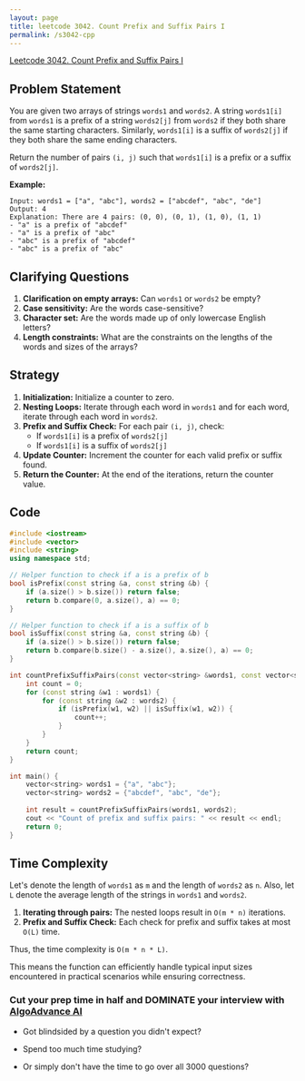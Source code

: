 ```yaml
---
layout: page
title: leetcode 3042. Count Prefix and Suffix Pairs I
permalink: /s3042-cpp
---
```

[Leetcode 3042. Count Prefix and Suffix Pairs I](https://algoadvance.github.io/algoadvance/l3042)
## Problem Statement
You are given two arrays of strings `words1` and `words2`. A string `words1[i]` from `words1` is a prefix of a string `words2[j]` from `words2` if they both share the same starting characters. Similarly, `words1[i]` is a suffix of `words2[j]` if they both share the same ending characters. 

Return the number of pairs `(i, j)` such that `words1[i]` is a prefix or a suffix of `words2[j]`.

**Example:**
```plaintext
Input: words1 = ["a", "abc"], words2 = ["abcdef", "abc", "de"]
Output: 4
Explanation: There are 4 pairs: (0, 0), (0, 1), (1, 0), (1, 1)
- "a" is a prefix of "abcdef"
- "a" is a prefix of "abc"
- "abc" is a prefix of "abcdef"
- "abc" is a prefix of "abc"
```

## Clarifying Questions
1. **Clarification on empty arrays:** Can `words1` or `words2` be empty?
2. **Case sensitivity:** Are the words case-sensitive?
3. **Character set:** Are the words made up of only lowercase English letters?
4. **Length constraints:** What are the constraints on the lengths of the words and sizes of the arrays?

## Strategy

1. **Initialization:** Initialize a counter to zero.
2. **Nesting Loops:** Iterate through each word in `words1` and for each word, iterate through each word in `words2`.
3. **Prefix and Suffix Check:** For each pair `(i, j)`, check:
   - If `words1[i]` is a prefix of `words2[j]`
   - If `words1[i]` is a suffix of `words2[j]`
4. **Update Counter:** Increment the counter for each valid prefix or suffix found.
5. **Return the Counter:** At the end of the iterations, return the counter value.

## Code
```cpp
#include <iostream>
#include <vector>
#include <string>
using namespace std;

// Helper function to check if a is a prefix of b
bool isPrefix(const string &a, const string &b) {
    if (a.size() > b.size()) return false;
    return b.compare(0, a.size(), a) == 0;
}

// Helper function to check if a is a suffix of b
bool isSuffix(const string &a, const string &b) {
    if (a.size() > b.size()) return false;
    return b.compare(b.size() - a.size(), a.size(), a) == 0;
}

int countPrefixSuffixPairs(const vector<string> &words1, const vector<string> &words2) {
    int count = 0;
    for (const string &w1 : words1) {
        for (const string &w2 : words2) {
            if (isPrefix(w1, w2) || isSuffix(w1, w2)) {
                count++;
            }
        }
    }
    return count;
}

int main() {
    vector<string> words1 = {"a", "abc"};
    vector<string> words2 = {"abcdef", "abc", "de"};
    
    int result = countPrefixSuffixPairs(words1, words2);
    cout << "Count of prefix and suffix pairs: " << result << endl;
    return 0;
}
```

## Time Complexity

Let's denote the length of `words1` as `m` and the length of `words2` as `n`. Also, let `L` denote the average length of the strings in `words1` and `words2`.

1. **Iterating through pairs:** The nested loops result in `O(m * n)` iterations.
2. **Prefix and Suffix Check:** Each check for prefix and suffix takes at most `O(L)` time.

Thus, the time complexity is `O(m * n * L)`.

This means the function can efficiently handle typical input sizes encountered in practical scenarios while ensuring correctness.


### Cut your prep time in half and DOMINATE your interview with [AlgoAdvance AI](https://algoAdvance.com)

- Got blindsided by a question you didn't expect?

- Spend too much time studying?

- Or simply don't have the time to go over all 3000 questions?

